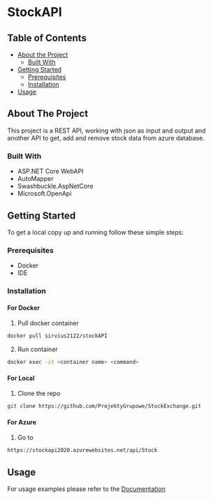 <h1>StockAPI</h1>

<!-- TABLE OF CONTENTS -->
## Table of Contents

* [About the Project](#about-the-project)
  * [Built With](#built-with)
* [Getting Started](#getting-started)
  * [Prerequisites](#prerequisites)
  * [Installation](#installation)
* [Usage](#usage)

<!-- ABOUT THE PROJECT -->
## About The Project
This project is a REST API, working with json as input and output and another API to get, add and remove stock data from azure database.

### Built With
* ASP.NET Core WebAPI
* AutoMapper
* Swashbuckle.AspNetCore
* Microsoft.OpenApi

<!-- GETTING STARTED -->
## Getting Started

To get a local copy up and running follow these simple steps:

### Prerequisites
* Docker
* IDE

### Installation

#### For Docker
1. Pull docker container
```sh
docker pull sirvius2122/stockAPI
```
2. Run container
```sh
docker exec -it <container name> <command>
```

#### For Local
1. Clone the repo
```sh
git clone https://github.com/ProjektyGrupowe/StockExchange.git
```

#### For Azure
1. Go to
```sh
https://stockapi2020.azurewebsites.net/api/Stock
```

<!-- USAGE EXAMPLES -->
## Usage
For usage examples please refer to the [Documentation](https://app.swaggerhub.com/apis-docs/lukaszszafranski/stock-api/v1)
